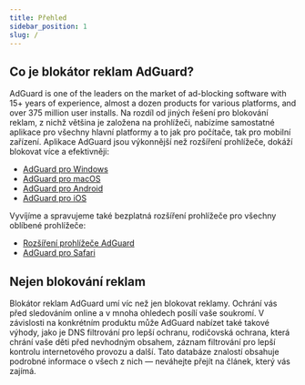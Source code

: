 ```yaml
---
title: Přehled
sidebar_position: 1
slug: /
---
```


## Co je blokátor reklam AdGuard?

AdGuard is one of the leaders on the market of ad-blocking software with 15+ years of experience, almost a dozen products for various platforms, and over 375 million user installs. Na rozdíl od jiných řešení pro blokování reklam, z nichž většina je založena na prohlížeči, nabízíme samostatné aplikace pro všechny hlavní platformy a to jak pro počítače, tak pro mobilní zařízení. Aplikace AdGuard jsou výkonnější než rozšíření prohlížeče, dokáží blokovat více a efektivněji:

- [AdGuard pro Windows](/adguard-for-windows/features/home-screen)
- [AdGuard pro macOS](/adguard-for-mac/features/main)
- [AdGuard pro Android](/adguard-for-android/features/protection/ad-blocking)
- [AdGuard pro iOS](/adguard-for-ios/features/safari-protection)

Vyvíjíme a spravujeme také bezplatná rozšíření prohlížeče pro všechny oblíbené prohlížeče:

- [Rozšíření prohlížeče AdGuard](/adguard-browser-extension/features/filters)
- [AdGuard pro Safari](/adguard-for-safari/features/general)

## Nejen blokování reklam

Blokátor reklam AdGuard umí víc než jen blokovat reklamy. Ochrání vás před sledováním online a v mnoha ohledech posílí vaše soukromí. V závislosti na konkrétním produktu může AdGuard nabízet také takové výhody, jako je DNS filtrování pro lepší ochranu, rodičovská ochrana, která chrání vaše děti před nevhodným obsahem, záznam filtrování pro lepší kontrolu internetového provozu a další. Tato databáze znalostí obsahuje podrobné informace o všech z nich — neváhejte přejít na článek, který vás zajímá.
